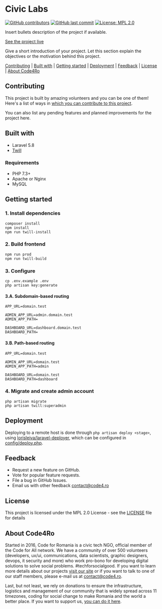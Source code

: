 # Civic Labs

[![GitHub contributors](https://img.shields.io/github/contributors/code4romania/civiclabs.ro.svg?style=for-the-badge)](https://github.com/code4romania/civiclabs.ro/graphs/contributors) [![GitHub last commit](https://img.shields.io/github/last-commit/code4romania/civiclabs.ro.svg?style=for-the-badge)](https://github.com/code4romania/civiclabs.ro/commits/master) [![License: MPL 2.0](https://img.shields.io/badge/license-MPL%202.0-brightgreen.svg?style=for-the-badge)](https://opensource.org/licenses/MPL-2.0)

Insert bullets description of the project if available.

[See the project live](https://civiclabs.ro)

Give a short introduction of your project. Let this section explain the objectives or the motivation behind this project.

[Contributing](#contributing) | [Built with](#built-with) | [Getting started](#getting-started) | [Deployment](#deployment) | [Feedback](#feedback) | [License](#license) | [About Code4Ro](#about-code4ro)

## Contributing

This project is built by amazing volunteers and you can be one of them! Here's a list of ways in [which you can contribute to this project](.github/CONTRIBUTING.MD).

You can also list any pending features and planned improvements for the project here.

## Built with

* Laravel 5.8
* [Twill](https://twill.io)


### Requirements

* PHP 7.3+
* Apache or Nginx
* MySQL

## Getting started

### 1. Install dependencies
```
composer install
npm install
npm run twill-install
```

### 2. Build frontend
```
npm run prod
npm run twill-build
```

### 3. Configure
```
cp .env.example .env
php artisan key:generate
```

#### 3.A. Subdomain-based routing
```
APP_URL=domain.test

ADMIN_APP_URL=admin.domain.test
ADMIN_APP_PATH=

DASHBOARD_URL=dashboard.domain.test
DASHBOARD_PATH=
```

#### 3.B. Path-based routing
```
APP_URL=domain.test

ADMIN_APP_URL=domain.test
ADMIN_APP_PATH=admin

DASHBOARD_URL=domain.test
DASHBOARD_PATH=dashboard
```

### 4. Migrate and create admin account
```
php artisan migrate
php artisan twill:superadmin
```

## Deployment

Deploying to a remote host is done through `php artisan deploy <stage>`, using [lorisleiva/laravel-deployer](https://github.com/lorisleiva/laravel-deployer), which can be configured in [config/deploy.php](config/deploy.php).

## Feedback

* Request a new feature on GitHub.
* Vote for popular feature requests.
* File a bug in GitHub Issues.
* Email us with other feedback contact@code4.ro

## License

This project is licensed under the MPL 2.0 License - see the [LICENSE](LICENSE) file for details

## About Code4Ro

Started in 2016, Code for Romania is a civic tech NGO, official member of the Code for All network. We have a community of over 500 volunteers (developers, ux/ui, communications, data scientists, graphic designers, devops, it security and more) who work pro-bono for developing digital solutions to solve social problems. #techforsocialgood. If you want to learn more details about our projects [visit our site](https://www.code4.ro/en/) or if you want to talk to one of our staff members, please e-mail us at contact@code4.ro.

Last, but not least, we rely on donations to ensure the infrastructure, logistics and management of our community that is widely spread across 11 timezones, coding for social change to make Romania and the world a better place. If you want to support us, [you can do it here](https://code4.ro/en/donate/).
